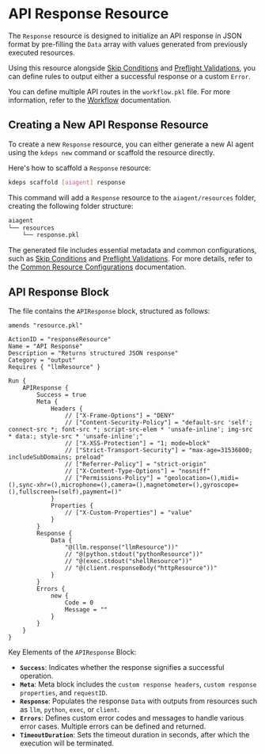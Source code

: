 # API Response Resource

The `Response` resource is designed to initialize an API response in JSON format by pre-filling the `Data` array with
values generated from previously executed resources.

Using this resource alongside [Skip Conditions](../resources/skip) and [Preflight
Validations](../resources/validations), you can define rules to output either a successful response or a custom `Error`.

You can define multiple API routes in the `workflow.pkl` file. For more information, refer to the
[Workflow](../configuration/workflow) documentation.

## Creating a New API Response Resource

To create a new `Response` resource, you can either generate a new AI agent using the `kdeps new` command or scaffold
the resource directly.

Here's how to scaffold a `Response` resource:

```bash
kdeps scaffold [aiagent] response
```

This command will add a `Response` resource to the `aiagent/resources` folder, creating the following folder structure:

```bash
aiagent
└── resources
    └── response.pkl
```

The generated file includes essential metadata and common configurations, such as [Skip Conditions](../resources/skip)
and [Preflight Validations](../resources/validations). For more details, refer to the [Common Resource
Configurations](../resources/resources#common-resource-configurations) documentation.

## API Response Block

The file contains the `APIResponse` block, structured as follows:

```apl
amends "resource.pkl"

ActionID = "responseResource"
Name = "API Response"
Description = "Returns structured JSON response"
Category = "output"
Requires { "llmResource" }

Run {
    APIResponse {
        Success = true
        Meta {
            Headers {
                // ["X-Frame-Options"] = "DENY"
                // ["Content-Security-Policy"] = "default-src 'self'; connect-src *; font-src *; script-src-elem * 'unsafe-inline'; img-src * data:; style-src * 'unsafe-inline';"
                // ["X-XSS-Protection"] = "1; mode=block"
                // ["Strict-Transport-Security"] = "max-age=31536000; includeSubDomains; preload"
                // ["Referrer-Policy"] = "strict-origin"
                // ["X-Content-Type-Options"] = "nosniff"
                // ["Permissions-Policy"] = "geolocation=(),midi=(),sync-xhr=(),microphone=(),camera=(),magnetometer=(),gyroscope=(),fullscreen=(self),payment=()"
            }
            Properties {
                // ["X-Custom-Properties"] = "value"
            }
        }
        Response {
            Data {
                "@(llm.response("llmResource"))"
                // "@(python.stdout("pythonResource"))"
                // "@(exec.stdout("shellResource"))"
                // "@(client.responseBody("httpResource"))"
            }
        }
        Errors {
            new {
                Code = 0
                Message = ""
            }
        }
    }
}
```

Key Elements of the `APIResponse` Block:

- **`Success`**: Indicates whether the response signifies a successful operation.
- **`Meta`**: Meta block includes the `custom response headers`, `custom response properties`, and `requestID`.
- **`Response`**: Populates the response `Data` with outputs from resources such as `llm`, `python`, `exec`, or
  `client`.
- **`Errors`**: Defines custom error codes and messages to handle various error cases. Multiple errors can be defined
  and returned.
- **`TimeoutDuration`**: Sets the timeout duration in seconds, after which the execution will be terminated.
